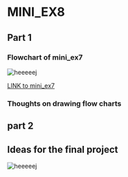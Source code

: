# MINI_EX8

## Part 1

### Flowchart of mini_ex7

![heeeeej](https://github.com/madsdixen/mini_ex/blob/master/mini_ex9/mini_ex7%20Flow%20Chart.png?raw=true)

[LINK to mini_ex7](https://github.com/madsdixen/mini_ex/tree/master/mini_ex7)

### Thoughts on drawing flow charts

## part 2

## Ideas for the final project

![heeeeej](https://github.com/madsdixen/mini_ex/blob/master/mini_ex9/Flowchart%20final%20project.png?raw=true)

